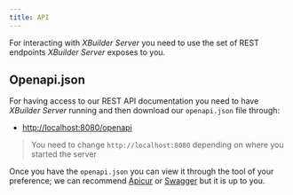```yaml
---
title: API
---
```


For interacting with _XBuilder Server_ you need to use the set of REST endpoints _XBuilder Server_ exposes to you.

## Openapi.json

For having access to our REST API documentation you need to have _XBuilder Server_ running and then download our `openapi.json` file through:

- [http://localhost:8080/openapi](http://localhost:8080/openapi)

> You need to change `http://localhost:8080` depending on where you started the server

Once you have the `openapi.json` you can view it through the tool of your preference; we can recommend [Apicur](https://www.apicur.io/) or [Swagger](https://swagger.io/) but it is up to you.
